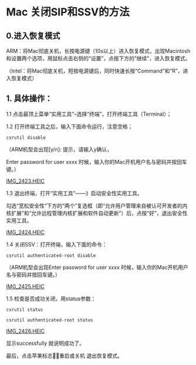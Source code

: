 # Mac 关闭SIP和SSV的方法

## 0.进入恢复模式

ARM：将Mac彻底关机，长按电源键（10s以上）进入恢复模式，出现Macintosh和设置两个选项，用鼠标点击右侧的“设置”，点按下方的“继续”，进入恢复模式。

（Intel：将Mac彻底关机，短按电源键后，同时快速长按“Command”和“R”，进入恢复模式）



## 1. 具体操作：

1.1 点击最顶上菜单“实用工具”–选择“终端”，打开终端工具（Terminal）；

1.2 打开终端工具之后，输入下面命令运行，注意空格；

`csrutil disable`

（ARM机型会出现[y/n]: 提示，请输入y确认，

Enter password for user xxxx 时候，输入你的Mac开机用户名与密码并按回车键。）

 [IMG_2423.HEIC](IMG_2423.HEIC) 

1.3 退出终端，打开“实用工具”——》启动安全性实用工具。

勾选“宽松安全性”下方的“两个”复选框（即“允许用户管理来自被认可开发者的内核扩展”和“允许远程管理内核扩展和软件自动更新”）后，点按“好”，退出安全性实用工具。

 [IMG_2424.HEIC](IMG_2424.HEIC) 



1.4 关闭SSV：打开终端，输入下面的命令：

`csrutil authenticated-root disable`

（ARM机型会出现Enter password for user xxxx 时候，输入你的Mac开机用户名与密码并按回车键。）

 [IMG_2425.HEIC](IMG_2425.HEIC) 



1.5 检查是否成功关闭，用status参数：

`csrutil status`

`csrutil authenticated-root status`

 [IMG_2426.HEIC](IMG_2426.HEIC) 

显示successfully 就说明成功了。

最后，点击苹果标志，重启或关机 退出恢复模式。

